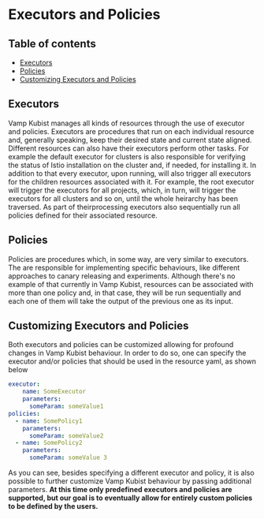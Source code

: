 # Executors and Policies

## Table of contents

* [Executors](#executors)
* [Policies](#policies)
* [Customizing Executors and Policies](#customizing-executors-and-policies)

## Executors

Vamp Kubist manages all kinds of resources through the use of executor and policies.
Executors are procedures that run on each individual resource and, generally speaking, keep their desired state and current state aligned.
Different resources can also have their executors perform other tasks. 
For example the default executor for clusters is also responsible for verifying the status of Istio installation on the cluster and, if needed, for installing it.
In addition to that every executor, upon running, will also trigger all executors for the children resources associated with it.
For example, the root executor will trigger the executors for all projects, which, in turn, will trigger the executors for all clusters and so on, until the whole heirarchy has been traversed.
As part of theirprocessing executors also sequentially run all policies defined for their associated resource.

## Policies

Policies are procedures which, in some way, are very similar to executors. The are responsible for implementing specific behaviours, like different approaches to canary releasing and experiments.
Although there's no example of that currently in Vamp Kubist, resources can be associated with more than one policy and, in that case, they will be run sequentially and each one of them will take the output of the previous one as its input.

## Customizing Executors and Policies

Both executors and policies can be customized allowing for profound changes in Vamp Kubist behaviour.
In order to do so, one can specify the executor and/or policies that should be used in the resource yaml, as shown below

```yaml
executor:
    name: SomeExecutor
    parameters:
      someParam: someValue1
policies:
  - name: SomePolicy1
    parameters:
      someParam: someValue2
  - name: SomePolicy2
    parameters:
      someParam: someValue 3    
```

As you can see, besides specifying a different executor and policy, it is also possible to further customize Vamp Kubist behaviour by passing additional parameters.
**At this time only predefined executors and policies are supported, but our goal is to eventually allow for entirely custom policies to be defined by the users.**
